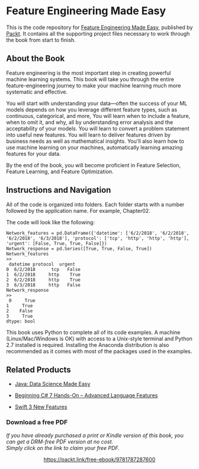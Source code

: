 # Feature Engineering Made Easy
This is the code repository for [Feature Engineering Made Easy](https://www.packtpub.com/big-data-and-business-intelligence/feature-engineering-made-easy?utm_source=github&utm_medium=repository&utm_campaign=9781787287600), published by [Packt](https://www.packtpub.com/?utm_source=github). It contains all the supporting project files necessary to work through the book from start to finish.
## About the Book
Feature engineering is the most important step in creating powerful machine learning systems. This book will take you through the entire feature-engineering journey to make your machine learning much more systematic and effective.

You will start with understanding your data—often the success of your ML models depends on how you leverage different feature types, such as continuous, categorical, and more, You will learn when to include a feature, when to omit it, and why, all by understanding error analysis and the acceptability of your models. You will learn to convert a problem statement into useful new features. You will learn to deliver features driven by business needs as well as mathematical insights. You'll also learn how to use machine learning on your machines, automatically learning amazing features for your data.

By the end of the book, you will become proficient in Feature Selection, Feature Learning, and Feature Optimization.
## Instructions and Navigation
All of the code is organized into folders. Each folder starts with a number followed by the application name. For example, Chapter02.



The code will look like the following:
```
Network_features = pd.DataFrame({'datetime': ['6/2/2018', '6/2/2018', '6/2/2018', '6/3/2018'], 'protocol': ['tcp', 'http', 'http', 'http'], 'urgent': [False, True, True, False]})
Network_response = pd.Series([True, True, False, True])
Network_features
>>
 datetime protocol  urgent
0  6/2/2018      tcp   False
1  6/2/2018     http    True
2  6/2/2018     http    True
3  6/3/2018     http   False
Network_response
>>
 0     True
1     True
2    False
3     True
dtype: bool
```

This book uses Python to complete all of its code examples. A machine (Linux/Mac/Windows is OK) with access to a Unix-style terminal and Python 2.7 installed is required.
Installing the Anaconda distribution is also recommended as it comes with most of the packages used in the examples.

## Related Products
* [Java: Data Science Made Easy](https://www.packtpub.com/big-data-and-business-intelligence/java-data-science-made-easy?utm_source=github&utm_medium=repository&utm_campaign=9781788475655)

* [Beginning C# 7 Hands-On – Advanced Language Features](https://www.packtpub.com/application-development/beginning-c-7-hands-advanced-language-features?utm_source=github&utm_medium=repository&utm_campaign=9781788294263)

* [Swift 3 New Features](https://www.packtpub.com/application-development/swift-3-new-features?utm_source=github&utm_medium=repository&utm_campaign=9781786469632)


### Download a free PDF

 <i>If you have already purchased a print or Kindle version of this book, you can get a DRM-free PDF version at no cost.<br>Simply click on the link to claim your free PDF.</i>
<p align="center"> <a href="https://packt.link/free-ebook/9781787287600">https://packt.link/free-ebook/9781787287600 </a> </p>